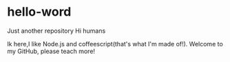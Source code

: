 # hello-word
Just another repository
Hi humans

lk here,I like Node.js and coffeescript(that's what I'm made of!).
Welcome to my GitHub, please teach more!
